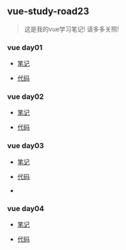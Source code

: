 ## vue-study-road23 ##

> 这是我的vue学习笔记! 请多多关照!

### vue day01 ###

- [笔记](./notes/vueday01.md "笔记")

- [代码](./vueday01 "代码")

### vue day02 ###

- [笔记](./notes/vueday02.md "笔记")

- [代码](./vueday02 "代码")

### vue day03 ###

- [笔记](./notes/vueday03.md "笔记")

- [代码](./vueday03 "代码")
- 
### vue day04 ###

- [笔记](./notes/vueday04.md "笔记")

- [代码](./vueday03 "代码")